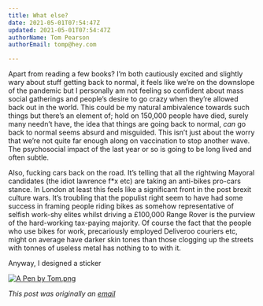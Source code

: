 ```yaml
---
title: What else?
date: 2021-05-01T07:54:47Z
updated: 2021-05-01T07:54:47Z
authorName: Tom Pearson
authorEmail: tomp@hey.com

---
```

Apart from reading a few books? I’m both cautiously excited and slightly wary about stuff getting back to normal, it feels like we’re on the downslope of the pandemic but I personally am not feeling so confident about mass social gatherings and people’s desire to go crazy when they’re allowed  back out in the world. This could be my natural ambivalence towards such things but there’s an element of; hold on 150,000 people have died, surely many needn’t have, the idea that things are going back to normal, _can_ go back to normal seems absurd and misguided. This isn’t just about the worry that we’re not quite far enough along on vaccination to stop another wave. The psychosocial impact of the last year or so is going to be long lived and often subtle.  
  
Also, fucking cars back on the road. It’s telling that all the rightwing Mayoral candidates (the idiot lawrence f\*x etc) are taking an anti-bikes pro-cars stance. In London at least this feels like a significant front in the post brexit culture wars. It’s troubling that the populist right seem to have had some success in framing people riding bikes as somehow representative of selfish work-shy elites whilst driving a £100,000 Range Rover is the purview of the hard-working tax-paying majority. Of course the fact that the people who use bikes for work, precariously employed Deliveroo couriers etc, might on average have darker skin tones than those clogging up the streets with tonnes of useless metal has nothing to to with it.   
  
Anyway, I designed a sticker  

 [![A Pen by Tom.png](https://world.hey.com/tomp/f243ca92/representations/eyJfcmFpbHMiOnsibWVzc2FnZSI6IkJBaHBCT1hDZmhZPSIsImV4cCI6bnVsbCwicHVyIjoiYmxvYl9pZCJ9fQ==--73c2e8f6d2a5dc6b3f0f100c1486947f974c95da/eyJfcmFpbHMiOnsibWVzc2FnZSI6IkJBaDdDam9MWm05eWJXRjBTU0lJY0c1bkJqb0dSVlE2RkhKbGMybDZaVjkwYjE5c2FXMXBkRnNIYVFLQUIya0NBQVU2REhGMVlXeHBkSGxwU3pvTGJHOWhaR1Z5ZXdZNkNYQmhaMlV3T2cxamIyRnNaWE5qWlZRPSIsImV4cCI6bnVsbCwicHVyIjoidmFyaWF0aW9uIn19--9333ff4f088aa9239bed4b0a224e37f2c7bab42d/A%20Pen%20by%20Tom.png)](https://world.hey.com/tomp/f243ca92/blobs/eyJfcmFpbHMiOnsibWVzc2FnZSI6IkJBaHBCT1hDZmhZPSIsImV4cCI6bnVsbCwicHVyIjoiYmxvYl9pZCJ9fQ==--73c2e8f6d2a5dc6b3f0f100c1486947f974c95da/A%20Pen%20by%20Tom.png?disposition=attachment "Download A Pen by Tom.png")

_This post was originally an [email](https://world.hey.com/tomp)_